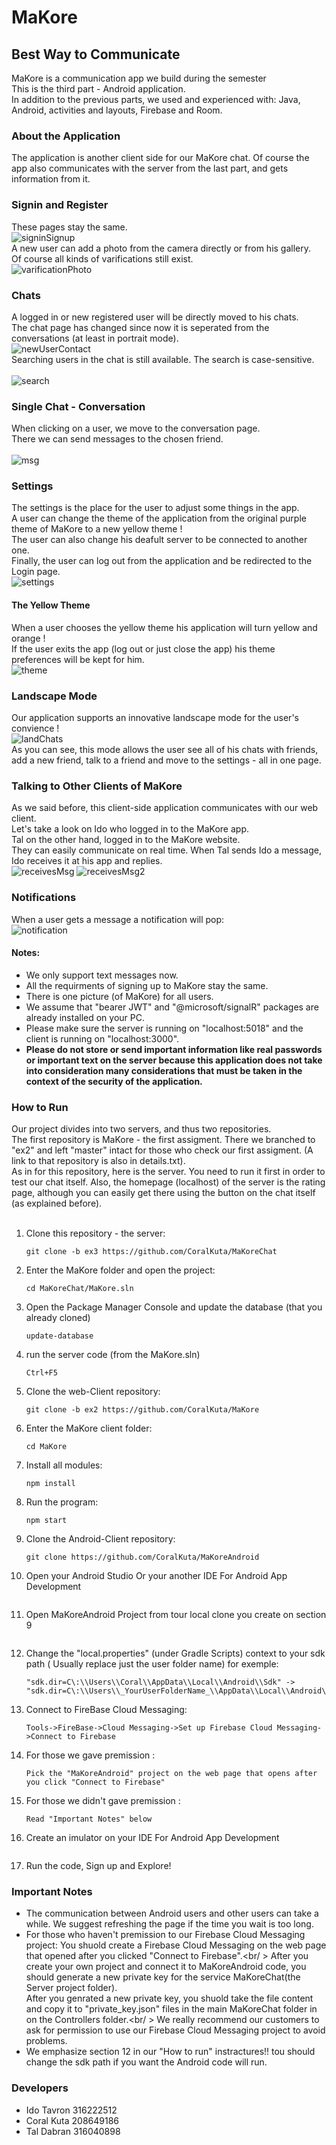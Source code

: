 # MaKore
## Best Way to Communicate

MaKore is a communication app we build during the semester<br />
This is the third part - Android application.<br />
In addition to the previous parts, we used and experienced with: Java, Android, activities and layouts, Firebase and Room.<br />

### About the Application
The application is another client side for our MaKore chat.
Of course the app also communicates with the server from the last part, and gets information from it.<br />

### Signin and Register
These pages stay the same. <br />
![signinSignup](https://user-images.githubusercontent.com/90967892/174582296-f2469f78-1121-40d0-81d3-56c54f04f1f7.jpg)
 <br />
A new user can add a photo from the camera directly or from his gallery. <br />
Of course all kinds of varifications still exist. <br />
![varificationPhoto](https://user-images.githubusercontent.com/90967892/174582595-725eb737-4c9b-4aae-959b-8fc297349439.jpg)
 <br />

### Chats
A logged in or new registered user will be directly moved to his chats. <br />
The chat page has changed since now it is seperated from the conversations (at least in portrait mode).<br />
![newUserContact](https://user-images.githubusercontent.com/90967892/174583212-3bc38d7b-f341-44d8-b460-44b1619c25d0.jpg)
<br />
Searching users in the chat is still available. The search is case-sensitive. <br />
<br />
![search](https://user-images.githubusercontent.com/90967892/174586293-abb63d56-a540-4cbe-bcbe-9028684fc143.jpg)
<br />

### Single Chat - Conversation
When clicking on a user, we move to the conversation page. <br />
There we can send messages to the chosen friend. <br />
<br />
![msg](https://user-images.githubusercontent.com/90967892/174583701-d4579de7-9d26-43ab-8f75-cf475a90f775.jpg)
<br />

### Settings
The settings is the place for the user to adjust some things in the app. <br />
A user can change the theme of the application from the original purple theme of MaKore to a new yellow theme ! <br />
The user can also change his deafult server to be connected to another one. <br />
Finally, the user can log out from the application and be redirected to the Login page. <br />
![settings](https://user-images.githubusercontent.com/90967892/174584172-e0598d9c-947d-427e-938a-cd7b302b2c33.jpg)
<br />

#### The Yellow Theme
When a user chooses the yellow theme his application will turn yellow and orange ! <br />
If the user exits the app (log out or just close the app) his theme preferences will be kept for him. <br />
![theme](https://user-images.githubusercontent.com/90967892/174584502-f4d1a6e1-5e4d-41e8-92e2-4be5c533b209.jpg)
<br />

### Landscape Mode
Our application supports an innovative landscape mode for the user's convience !<br />
![landChats](https://user-images.githubusercontent.com/90967892/174584626-01420cdb-ee2a-4074-95a1-23f70c342ccc.jpg)
<br />
As you can see, this mode allows the user see all of his chats with friends, add a new friend, talk to a friend and move to the settings - all in one page. <br />

### Talking to Other Clients of MaKore
As we said before, this client-side application communicates with our web client. <br />
Let's take a look on Ido who logged in to the MaKore app. <br />
Tal on the other hand, logged in to the MaKore website. <br />
They can easily communicate on real time. When Tal sends Ido a message, Ido receives it at his app and replies. <br />
![receivesMsg](https://user-images.githubusercontent.com/90967892/174585481-065db97c-bebf-4dc6-af4d-3c02e8a1b670.jpg)
![receivesMsg2](https://user-images.githubusercontent.com/90967892/174585575-91b9539e-724f-4d60-a74e-7b47c6dcb9fc.jpg)

### Notifications
When a user gets a message a notification will pop: <br />
![notification](https://user-images.githubusercontent.com/90967892/174586101-9ef366f0-aab9-4d24-8c69-63e3be6f1a18.jpg)
<br />

#### Notes:
- We only support text messages now.
- All the requirments of signing up to MaKore stay the same.
- There is one picture (of MaKore) for all users.
- We assume that "bearer JWT" and "@microsoft/signalR" packages are already installed on your PC.
- Please make sure the server is running on "localhost:5018" and the client is running on "localhost:3000".
- **Please do not store or send important information like real passwords or important text on the server because this application does not take into consideration many considerations that must be taken in the context of the security of the application.**

### How to Run
Our project divides into two servers, and thus two repositories. <br />
The first repository is MaKore - the first assigment. There we branched to "ex2" and left "master" intact for those who check our first assigment. (A link to that repository is also in details.txt). <br />
As in for this repository, here is the server. You need to run it first in order to test our chat itself. Also, the homepage (localhost) of the server is the rating page, although you can easily get there using the button on the chat itself (as explained before). <br />
<br />
1. Clone this repository - the server:
    ```
    git clone -b ex3 https://github.com/CoralKuta/MaKoreChat
    ```
2. Enter the MaKore folder and open the project:
    ```
    cd MaKoreChat/MaKore.sln
    ```
3. Open the Package Manager Console and update the database (that you already cloned)
    ```
    update-database
    ```
4. run the server code (from the MaKore.sln)
    ```
    Ctrl+F5
    ```
5. Clone the web-Client repository:
    ```
    git clone -b ex2 https://github.com/CoralKuta/MaKore
    ```
6. Enter the MaKore client folder:
    ```
    cd MaKore
    ```
7. Install all modules:
    ```
    npm install
    ```
8. Run the program:
    ```
    npm start
    ```
9. Clone the Android-Client repository:
    ```
    git clone https://github.com/CoralKuta/MaKoreAndroid
    ```
10. Open your Android Studio Or your another IDE For Android App Development
    ```
    ```
11. Open MaKoreAndroid Project from tour local clone you create on section 9
    ```
    ```
12. Change the "local.properties" (under Gradle Scripts) context to your sdk path ( Usually replace just the user folder name) for exemple: 
    ```
    "sdk.dir=C\:\\Users\\Coral\\AppData\\Local\\Android\\Sdk" -> "sdk.dir=C\:\\Users\\_YourUserFolderName_\\AppData\\Local\\Android\\Sdk"
    ```
13. Connect to FireBase Cloud Messaging:
    ```
    Tools->FireBase->Cloud Messaging->Set up Firebase Cloud Messaging->Connect to Firebase
    ```
14. For those we gave premission :
    ```
    Pick the "MaKoreAndroid" project on the web page that opens after you click "Connect to Firebase"
    ```
15. For those we didn't gave premission :
     ```
    Read "Important Notes" below
     ```
16. Create an imulator on your IDE For Android App Development
     ```
     ```
17. Run the code, Sign up and Explore!

### Important Notes
- The communication between Android users and other users can take a while. We suggest refreshing the page if the time you wait is too long.
- For those who haven't premission to our Firebase Cloud Messaging project:
 You shuold create a Firebase Cloud Messaging on the web page that opened after you clicked "Connect to Firebase".<br/ >
 After you create your own project and connect it to MaKoreAndroid code, you should generate a new private key for the service MaKoreChat(the Server project folder).<br/>
After you genrated a new private key, you shuold take the file content and copy it to "private_key.json" files in the main MaKoreChat folder in on the Controllers folder.<br/ >
We really recommend our customers to ask  for permission to use our Firebase Cloud Messaging project to avoid problems.<br/>
- We emphasize section 12 in our "How to run" instractures!! tou should change the sdk path if you want the Android code will run.<br/>


### Developers
- Ido Tavron 316222512
- Coral Kuta 208649186
- Tal Dabran 316040898

